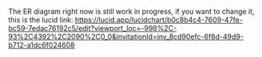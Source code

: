 The ER diagram right now is still work in progress, if you want to change it, this is the lucid link:
https://lucid.app/lucidchart/b0c8b4c4-7609-47fe-bc59-7edac76192c5/edit?viewport_loc=-998%2C-93%2C4392%2C2090%2C0_0&invitationId=inv_8cd90efc-6f8d-49d9-b712-a1dc6f024608
